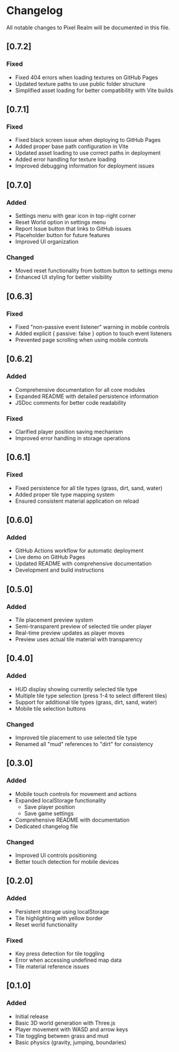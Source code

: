 # Changelog

All notable changes to Pixel Realm will be documented in this file.

## [0.7.2]

### Fixed
- Fixed 404 errors when loading textures on GitHub Pages
- Updated texture paths to use public folder structure
- Simplified asset loading for better compatibility with Vite builds

## [0.7.1]

### Fixed
- Fixed black screen issue when deploying to GitHub Pages
- Added proper base path configuration in Vite
- Updated asset loading to use correct paths in deployment
- Added error handling for texture loading
- Improved debugging information for deployment issues

## [0.7.0]

### Added
- Settings menu with gear icon in top-right corner
- Reset World option in settings menu
- Report Issue button that links to GitHub issues
- Placeholder button for future features
- Improved UI organization

### Changed
- Moved reset functionality from bottom button to settings menu
- Enhanced UI styling for better visibility

## [0.6.3]

### Fixed
- Fixed "non-passive event listener" warning in mobile controls
- Added explicit { passive: false } option to touch event listeners
- Prevented page scrolling when using mobile controls

## [0.6.2]

### Added
- Comprehensive documentation for all core modules
- Expanded README with detailed persistence information
- JSDoc comments for better code readability

### Fixed
- Clarified player position saving mechanism
- Improved error handling in storage operations

## [0.6.1]

### Fixed
- Fixed persistence for all tile types (grass, dirt, sand, water)
- Added proper tile type mapping system
- Ensured consistent material application on reload

## [0.6.0]

### Added
- GitHub Actions workflow for automatic deployment
- Live demo on GitHub Pages
- Updated README with comprehensive documentation
- Development and build instructions

## [0.5.0]

### Added
- Tile placement preview system
- Semi-transparent preview of selected tile under player
- Real-time preview updates as player moves
- Preview uses actual tile material with transparency

## [0.4.0]

### Added
- HUD display showing currently selected tile type
- Multiple tile type selection (press 1-4 to select different tiles)
- Support for additional tile types (grass, dirt, sand, water)
- Mobile tile selection buttons

### Changed
- Improved tile placement to use selected tile type
- Renamed all "mud" references to "dirt" for consistency

## [0.3.0]

### Added
- Mobile touch controls for movement and actions
- Expanded localStorage functionality
  - Save player position
  - Save game settings
- Comprehensive README with documentation
- Dedicated changelog file

### Changed
- Improved UI controls positioning
- Better touch detection for mobile devices

## [0.2.0]

### Added
- Persistent storage using localStorage
- Tile highlighting with yellow border
- Reset world functionality

### Fixed
- Key press detection for tile toggling
- Error when accessing undefined map data
- Tile material reference issues

## [0.1.0]

### Added
- Initial release
- Basic 3D world generation with Three.js
- Player movement with WASD and arrow keys
- Tile toggling between grass and mud
- Basic physics (gravity, jumping, boundaries)